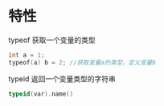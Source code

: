 # 特性

typeof 获取一个变量的类型
```c++
int a = 1;
typeof(a) b = 2; //获取变量a的类型，定义变量b
```

typeid 返回一个变量类型的字符串
```C++
typeid(var).name()
```